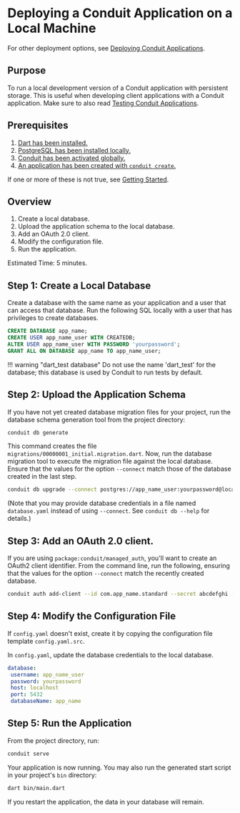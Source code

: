 # Deploying a Conduit Application on a Local Machine

For other deployment options, see [Deploying Conduit Applications]().

## Purpose

To run a local development version of a Conduit application with persistent storage. This is useful when developing client applications with a Conduit application. Make sure to also read [Testing Conduit Applications]().

## Prerequisites

1. [Dart has been installed.](https://www.dartlang.org/install)
2. [PostgreSQL has been installed locally.](../getting_started.md)
3. [Conduit has been activated globally.](../getting_started.md)
4. [An application has been created with `conduit create`.](../getting_started.md)

If one or more of these is not true, see [Getting Started](../getting_started.md).

## Overview

1. Create a local database.
2. Upload the application schema to the local database.
3. Add an OAuth 2.0 client.
4. Modify the configuration file.
5. Run the application.

Estimated Time: 5 minutes.

## Step 1: Create a Local Database

Create a database with the same name as your application and a user that can access that database. Run the following SQL locally with a user that has privileges to create databases.

```sql
CREATE DATABASE app_name;
CREATE USER app_name_user WITH CREATEDB;
ALTER USER app_name_user WITH PASSWORD 'yourpassword';
GRANT ALL ON DATABASE app_name TO app_name_user;
```

!!! warning "dart\_test database" Do not use the name 'dart\_test' for the database; this database is used by Conduit to run tests by default.

## Step 2: Upload the Application Schema

If you have not yet created database migration files for your project, run the database schema generation tool from the project directory:

```bash
conduit db generate
```

This command creates the file `migrations/00000001_initial.migration.dart`. Now, run the database migration tool to execute the migration file against the local database. Ensure that the values for the option `--connect` match those of the database created in the last step.

```bash
conduit db upgrade --connect postgres://app_name_user:yourpassword@localhost:5432/app_name
```

\(Note that you may provide database credentials in a file named `database.yaml` instead of using `--connect`. See `conduit db --help` for details.\)

## Step 3: Add an OAuth 2.0 client.

If you are using `package:conduit/managed_auth`, you'll want to create an OAuth2 client identifier. From the command line, run the following, ensuring that the values for the option `--connect` match the recently created database.

```bash
conduit auth add-client --id com.app_name.standard --secret abcdefghi --connect postgres://app_name_user:yourpassword@localhost:5432/app_name
```

## Step 4: Modify the Configuration File

If `config.yaml` doesn't exist, create it by copying the configuration file template `config.yaml.src`.

In `config.yaml`, update the database credentials to the local database.

```yaml
database:
 username: app_name_user
 password: yourpassword
 host: localhost
 port: 5432
 databaseName: app_name
```

## Step 5: Run the Application

From the project directory, run:

```bash
conduit serve
```

Your application is now running. You may also run the generated start script in your project's `bin` directory:

```bash
dart bin/main.dart
```

If you restart the application, the data in your database will remain.

